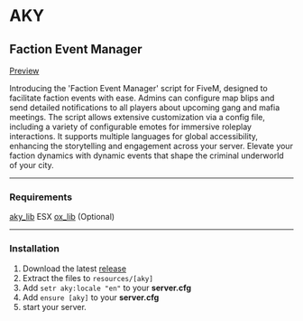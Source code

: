 # AKY
## Faction Event Manager


[Preview](https://youtu.be/xf8qJHgDJ0I)

Introducing the 'Faction Event Manager' script for FiveM, designed to facilitate faction events with ease. Admins can configure map blips and send detailed notifications to all players about upcoming gang and mafia meetings. The script allows extensive customization via a config file, including a variety of configurable emotes for immersive roleplay interactions. It supports multiple languages for global accessibility, enhancing the storytelling and engagement across your server. Elevate your faction dynamics with dynamic events that shape the criminal underworld of your city.

---
### Requirements

[aky_lib](https://github.com/filyx0/aky_lib)
ESX
[ox_lib](https://github.com/overextended/ox_lib) (Optional)

---
### Installation

1. Download the latest [release](https://github.com/filyx0/aky_factionevent/releases)
2. Extract the files to `resources/[aky]`
3. Add `setr aky:locale "en"` to your **server.cfg**
4. Add `ensure [aky]` to your **server.cfg**
5. start your server.

